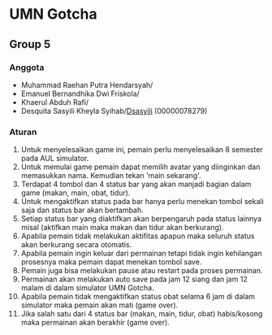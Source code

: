 # UMN Gotcha
## Group 5

### Anggota
- Muhammad Raehan Putra Hendarsyah/
- Emanuel Bernandhika Dwi Friskola/
- Khaerul Abduh Rafi/
- Desquita Sasyili Kheyla Syihab/[Dsasyili](https://github.com/Dsasyili) (00000078279)

### Aturan
1. Untuk menyelesaikan game ini, pemain perlu menyelesaikan 8 semester pada AUL simulator.
2. Untuk memulai game pemain dapat memilih avatar yang diinginkan dan memasukkan nama. Kemudian tekan 'main sekarang'. 
3. Terdapat 4 tombol dan 4 status bar yang akan manjadi bagian dalam game (makan, main, obat, tidur).
4. Untuk mengaktifkan status pada bar hanya perlu menekan tombol sekali saja dan status bar akan bertambah. 
5. Setiap status bar yang diaktifkan akan berpengaruh pada status lainnya misal (aktifkan main maka makan dan tidur akan berkurang).
6. Apabila pemain tidak melakukan aktifitas apapun maka seluruh status akan berkurang secara otomatis.
7. Apabila pemain ingin keluar dari permainan tetapi tidak ingin kehilangan prosesnya maka pemain dapat menekan tombol save.
8. Pemain juga bisa melakukan pause atau restart pada proses permainan.
9. Permainan akan melakukan auto save pada jam 12 siang dan jam 12 malam di dalam simulator UMN Gotcha.
10. Apabila pemain tidak mengaktifkan status obat selama 6 jam di dalam simulator maka pemain akan mati (game over).
11. Jika salah satu dari 4 status bar (makan, main, tidur, obat) habis/kosong maka permainan akan berakhir (game over).  


